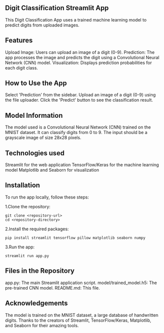 ## Digit Classification Streamlit App
This Digit Classification App uses a trained machine learning model to predict digits from uploaded images.

## Features
Upload Image: Users can upload an image of a digit (0-9).
Prediction: The app processes the image and predicts the digit using a Convolutional Neural Network (CNN) model.
Visualization: Displays prediction probabilities for each digit class.

## How to Use the App
Select 'Prediction' from the sidebar.
Upload an image of a digit (0-9) using the file uploader.
Click the 'Predict' button to see the classification result.

## Model Information
The model used is a Convolutional Neural Network (CNN) trained on the MNIST dataset.
It can classify digits from 0 to 9.
The input should be a grayscale image of size 28x28 pixels.

## Technologies used
Streamlit for the web application
TensorFlow/Keras for the machine learning model
Matplotlib and Seaborn for visualization

## Installation

To run the app locally, follow these steps:

1.Clone the repository:

	git clone <repository-url>  
	cd <repository-directory> 

2.Install the required packages:

	pip install streamlit tensorflow pillow matplotlib seaborn numpy

3.Run the app:

	streamlit run app.py

## Files in the Repository

app.py: The main Streamlit application script.
model/trained_model.h5: The pre-trained CNN model.
README.md: This file.

## Acknowledgements
The model is trained on the MNIST dataset, a large database of handwritten digits.
Thanks to the creators of Streamlit, TensorFlow/Keras, Matplotlib, and Seaborn for their amazing tools.
